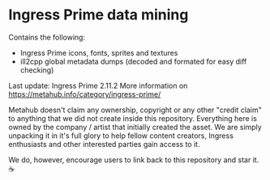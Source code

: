 # Ingress Prime data mining

Contains the following:

* Ingress Prime icons, fonts, sprites and textures
* ill2cpp global metadata dumps (decoded and formated for easy diff checking)

Last update: Ingress Prime 2.11.2
More information on https://metahub.info/category/ingress-prime/

Metahub doesn't claim any ownership, copyright or any other "credit claim" to anything that we did not create inside this repository. Everything here is owned by the company / artist that initially created the asset. We are simply unpacking it in it's full glory to help fellow content creators, Ingress enthusiasts and other interested parties gain access to it.

We do, however, encourage users to link back to this repository and star it. ☕